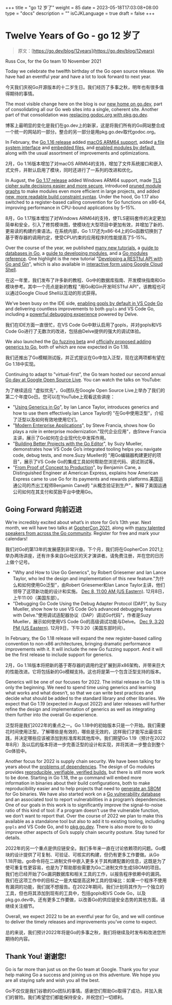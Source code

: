 +++
title = "go 12 岁了"
weight = 85
date = 2023-05-18T17:03:08+08:00
type = "docs"
description = ""
isCJKLanguage = true
draft = false
+++

# Twelve Years of Go - go 12 岁了

> 原文：[https://go.dev/blog/12years](https://go.dev/blog/12years)

Russ Cox, for the Go team
10 November 2021

Today we celebrate the twelfth birthday of the Go open source release. We have had an eventful year and have a lot to look forward to next year.

今天我们庆祝Go开源版本的十二岁生日。我们经历了多事之秋，明年也有很多值得期待的事情。

The most visible change here on the blog is our [new home on go.dev](https://go.dev/blog/tidy-web), part of consolidating all our Go web sites into a single, coherent site. Another part of that consolidation was [replacing godoc.org with pkg.go.dev](https://go.dev/blog/godoc.org-redirect).

博客上最明显的变化是我们在go.dev上的新家，这是将我们所有的Go网站整合成一个统一的网站的一部分。整合的另一部分是用pkg.go.dev取代godoc.org。

In February, the [Go 1.16 release](https://go.dev/blog/go1.16) added [macOS ARM64 support](https://go.dev/blog/ports), added [a file system interface](https://go.dev/pkg/io/fs) and [embedded files](https://go.dev/pkg/embed), and [enabled modules by default](https://go.dev/blog/go116-module-changes), along with the usual assortment of improvements and optimizations.

2月，Go 1.16版本增加了对macOS ARM64的支持，增加了文件系统接口和嵌入式文件，并默认启用了模块，同时还进行了一系列的改进和优化。

In August, the [Go 1.17 release](https://go.dev/blog/go1.17) added Windows ARM64 support, made [TLS cipher suite decisions easier and more secure](https://go.dev/blog/tls-cipher-suites), introduced [pruned module graphs](https://go.dev/doc/go1.17#go-command) to make modules even more efficient in large projects, and added [new, more readable build constraint syntax](https://pkg.go.dev/cmd/go#hdr-Build_constraints). Under the hood, Go 1.17 also switched to a register-based calling convention for Go functions on x86-64, improving performance in CPU-bound applications by 5–15%.

8月，Go 1.17版本增加了对Windows ARM64的支持，使TLS密码套件的决定更加简单和安全，引入了修剪模块图，使模块在大型项目中更加有效，并增加了新的、更易读的构建约束语法。在系统内部，Go 1.17还为x86-64上的Go函数切换到了基于寄存器的调用约定，使受CPU约束的应用程序的性能提高了5-15%。

Over the course of the year, we published [many new tutorials](https://go.dev/doc/tutorial/), a [guide to databases in Go](https://go.dev/doc/database/), a [guide to developing modules](https://go.dev/doc/#developing-modules), and a [Go modules reference](https://go.dev/ref/mod). One highlight is the new tutorial "[Developing a RESTful API with Go and Gin](https://go.dev/doc/tutorial/web-service-gin)", which is also available in [interactive form using Google Cloud Shell](https://go.dev/s/cloud-shell-web-tutorial).

在这一年里，我们发布了许多新的教程、Go中的数据库指南、开发模块指南和Go模块参考。其中一个亮点是新的教程 "用Go和Gin开发RESTful API"，该教程也可以通过Google Cloud Shell以互动的形式获得。

We’ve been busy on the IDE side, [enabling gopls by default in VS Code Go](https://go.dev/blog/gopls-vscode-go) and delivering countless improvements to both `gopls` and VS Code Go, including a [powerful debugging experience](https://github.com/golang/vscode-go/blob/master/docs/debugging.md) powered by Delve.

我们在IDE方面一直很忙，在VS Code Go中默认启用了gopls，并对gopls和VS Code Go进行了无数次的改进，包括由Delve提供的强大的调试体验。

We also launched the [Go fuzzing beta](https://go.dev/blog/fuzz-beta) and [officially proposed adding generics to Go](https://go.dev/blog/generics-proposal), both of which are now expected in Go 1.18.

我们还推出了Go模糊测试版，并正式提议在Go中加入泛型，现在这两项都有望在Go 1.18中实现。

Continuing to adapt to "virtual-first", the Go team hosted our second annual [Go day at Google Open Source Live](https://opensourcelive.withgoogle.com/events/go-day-2021). You can watch the talks on YouTube:

为了继续适应 "虚拟优先"，Go团队在Google Open Source Live上举办了我们的第二个年度Go日。您可以在YouTube上观看这些讲座：

- "[Using Generics in Go](https://www.youtube.com/watch?v=nr8EpUO9jhw)", by Ian Lance Taylor, introduces generics and how to use them effectively.Ian Lance Taylor的 "在Go中使用泛型"，介绍了泛型以及如何有效地使用它们。
- "[Modern Enterprise Applications](https://www.youtube.com/watch?v=5fgG1qZaV4w)", by Steve Francia, shows how Go plays a role in enterprise modernization."现代企业应用"，由Steve Francia主讲，展示了Go如何在企业现代化中发挥作用。
- "[Building Better Projects with the Go Editor](https://www.youtube.com/watch?v=jMyzsp2E_0U)", by Suzy Mueller, demonstrates how VS Code Go’s integrated tooling helps you navigate code, debug tests, and more.Suzy Mueller的 "用Go编辑器构建更好的项目"，展示了VS Code Go的集成工具如何帮助您浏览代码、调试测试等。
- "[From Proof of Concept to Production](https://www.youtube.com/watch?v=e7PtBOsTpXE)", by Benjamin Cane, a Distinguished Engineer at American Express, explains how American Express came to use Go for its payments and rewards platforms.美国运通公司的杰出工程师Benjamin Cane的 "从概念验证到生产"，解释了美国运通公司如何在其支付和奖励平台中使用Go。

## Going Forward 向前迈进

We’re incredibly excited about what’s in store for Go’s 13th year. Next month, we will have two talks at [GopherCon 2021](https://www.gophercon.com/), along with [many talented speakers from across the Go community](https://www.gophercon.com/agenda). Register for free and mark your calendars!

我们对Go的第13年的发展感到非常兴奋。下个月，我们将在GopherCon 2021上举办两场讲座，还有许多来自Go社区的天才演讲者。请免费注册，并在您的日历上做个记号。

- "Why and How to Use Go Generics", by Robert Griesemer and Ian Lance Taylor, who led the design and implementation of this new feature."为什么和如何使用Go泛型"，由Robert Griesemer和Ian Lance Taylor主讲，他们领导了这项新功能的设计和实施。
  [Dec 8, 11:00 AM (US Eastern)](https://www.gophercon.com/agenda/session/593015). 12月8日，上午11:00（美国东部）。
- "Debugging Go Code Using the Debug Adapter Protocol (DAP)", by Suzy Mueller, show how to use VS Code Go’s advanced debugging features with Delve."使用调试适配器协议（DAP）调试Go代码"，作者是Suzy Mueller，展示如何使用VS Code Go的高级调试功能与Delve。
  [Dec 9, 3:20 PM (US Eastern)](https://www.gophercon.com/agenda/session/593029). 12月9日，下午3:20（美国东部时间）。

In February, the Go 1.18 release will expand the new register-based calling convention to non-x86 architectures, bringing dramatic performance improvements with it. It will include the new Go fuzzing support. And it will be the first release to include support for generics.

2月，Go 1.18版本将把新的基于寄存器的调用约定扩展到非x86架构，并带来巨大的性能改进。它将包括新的Go模糊支持。这也将是第一个包含泛型支持的版本。

Generics will be one of our focuses for 2022. The initial release in Go 1.18 is only the beginning. We need to spend time using generics and learning what works and what doesn’t, so that we can write best practices and decide what should be added to the standard library and other libraries. We expect that Go 1.19 (expected in August 2022) and later releases will further refine the design and implementation of generics as well as integrating them further into the overall Go experience.

泛型将是我们2022年的重点之一。Go 1.18中的初始版本只是一个开始。我们需要花时间使用泛型，了解哪些是有效的，哪些是无效的，这样我们才能写出最佳实践，并决定哪些应该被添加到标准库和其他库中。我们期望Go 1.19（预计在2022年8月）及以后的版本将进一步完善泛型的设计和实现，并将其进一步整合到整个Go体验中。

Another focus for 2022 is supply chain security. We have been talking for years about the [problems of dependencies](https://research.swtch.com/deps). The design of Go modules provides [reproducible, verifiable, verified builds](https://research.swtch.com/vgo-repro), but there is still more work to be done. Starting in Go 1.18, the `go` command will embed more information in binaries about their build configurations, both to make reproducibility easier and to help projects that need to [generate an SBOM](https://en.wikipedia.org/wiki/Software_bill_of_materials) for Go binaries. We have also started work on a [Go vulnerability database](https://pkg.go.dev/golang.org/x/vuln) and an associated tool to report vulnerabilities in a program’s dependencies. One of our goals in this work is to significantly improve the signal-to-noise ratio of this kind of tool: if a program doesn’t use the vulnerable function, we don’t want to report that. Over the course of 2022 we plan to make this available as a standalone tool but also to add it to existing tooling, including `gopls` and VS Code Go, and to [pkg.go.dev](https://pkg.go.dev/). There is also more to do to improve other aspects of Go’s supply chain security posture. Stay tuned for details.

2022年的另一个重点是供应链安全。我们多年来一直在讨论依赖项的问题。Go模块的设计提供了可复制、可验证、可核实的构建，但仍有更多工作要做。从Go 1.18开始，go命令将在二进制文件中嵌入更多关于其构建配置的信息，这既是为了使可重复性更容易，也是为了帮助那些需要为Go二进制文件生成SBOM的项目。我们也已经开始了Go漏洞数据库和相关工具的工作，以报告程序依赖中的漏洞。我们在这项工作中的目标之一是大幅提高这种工具的信噪比：如果一个程序不使用有漏洞的功能，我们就不想报告。在2022年期间，我们计划将其作为一个独立的工具，但也将其添加到现有的工具中，包括gopls和VS Code Go，以及pkg.go.dev中。还有更多工作要做，以改善Go的供应链安全态势的其他方面。请继续关注细节。

Overall, we expect 2022 to be an eventful year for Go, and we will continue to deliver the timely releases and improvements you’ve come to expect.

总的来说，我们预计2022年将是Go的多事之秋，我们将继续及时发布和改进您所期待的内容。

## Thank You! 谢谢您!

Go is far more than just us on the Go team at Google. Thank you for your help making Go a success and joining us on this adventure. We hope you are all staying safe and wish you all the best.

Go不仅仅是我们谷歌的Go团队的事情。感谢您们帮助Go取得了成功，并加入我们的冒险。我们希望您们都能保持安全，并祝您们一切顺利。
